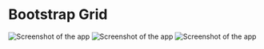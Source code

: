 # Bootstrap Grid

![Screenshot of the app](./src/images/lg-screenshot.jpg.jpg)
![Screenshot of the app](./src/images/md-screenshot.jpg.jpg)
![Screenshot of the app](./src/images/sm-screenshot.jpg.jpg)
